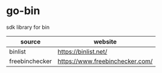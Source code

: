 # go-bin

sdk library for bin

| source | website |
| ------ | ------- |
| binlist | https://binlist.net/ |
| freebinchecker | https://www.freebinchecker.com/ |